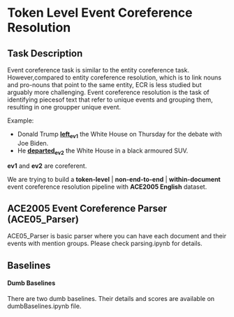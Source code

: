 # Token Level Event Coreference Resolution

## Task Description
Event  coreference  task  is  similar  to  the  entity  coreference  task.   However,compared to entity coreference resolution,  which is to link nouns and pro-nouns that point to the same entity, ECR is less studied but arguably more challenging. Event coreference resolution is the task of identifying piecesof text that refer to unique events and grouping them, resulting in one groupper unique event.

Example:
- Donald Trump <b><u>left</u></b><sub><b>ev1</b></sub> the White House on Thursday for the debate with Joe Biden.
- He <b><u>departed</u></b><sub><b>ev2</b></sub> the White House in a black armoured SUV.

**ev1** and **ev2** are coreferent.

We are trying to build a **token-level** | **non-end-to-end** | **within-document** event coreference resolution pipeline with **ACE2005 English** dataset.


## ACE2005 Event Coreference Parser (ACE05_Parser)

ACE05_Parser is basic parser where you can have each document and their events with mention groups. Please check parsing.ipynb for details.

## Baselines
#### Dumb Baselines
There are two dumb baselines. Their details and scores are available on dumbBaselines.ipynb file.

